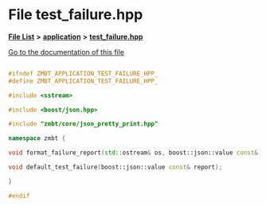 

# File test\_failure.hpp

[**File List**](files.md) **>** [**application**](dir_0cc19fbf7340471280b165ed90304d9a.md) **>** [**test\_failure.hpp**](test__failure_8hpp.md)

[Go to the documentation of this file](test__failure_8hpp.md)


```C++

#ifndef ZMBT_APPLICATION_TEST_FAILURE_HPP_
#define ZMBT_APPLICATION_TEST_FAILURE_HPP_

#include <sstream>

#include <boost/json.hpp>

#include "zmbt/core/json_pretty_print.hpp"

namespace zmbt {

void format_failure_report(std::ostream& os, boost::json::value const& report);

void default_test_failure(boost::json::value const& report);

}

#endif
```


